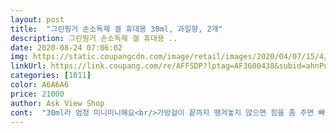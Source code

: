 ```yaml
---
layout: post 
title:  "그린핑거 손소독제 겔 휴대용 30ml, 과일향, 2개" 
description: 그린핑거 손소독제 겔 휴대용 ..
date: 2020-08-24 07:06:02 
img: https://static.coupangcdn.com/image/retail/images/2020/04/07/15/4/4449be45-b955-46df-ae75-fe1023f3f8cf.jpg 
linkUrl: https://link.coupang.com/re/AFFSDP?lptag=AF3600438&subid=ahnPublicAsk&pageKey=1465275990&itemId=2519964893&vendorItemId=70628619695&traceid=V0-113-94726af83d15d859 
categories: [1011] 
color: A6A6A6 
price: 21000 
author: Ask View Shop 
cont:  "30ml라 엄청 미니미니해요<br/>가방걸이 끝까지 땡겨놓지 않으면 힘을 좀 주면 빠질것 같아요<br/>가방걸이는 실리콘 재질인데요.<br/> 잘빠지지 않아요.<br/><br/>가방걸이와 소독제 포함 가격이면 이것도 나쁘지 않아 구매했어요 <br/>가방고리를 따로 파는 샵들도 있지만<br/>걸리는 부분 끝까지 땡겨서 걸어주시면 좋을 것 같네요!<br/>그 중에 하나가 손소독제이죠.<br/><br/>그나마 가방에 걸수 있는 고리가 있는 소독제를 가방에 걸어주고자 구매했어요<br/>다만 소프트한 실리콘 재질이 아니라 먼지는 잘붙게 생겼어요<br/>리필해주면 될 것 같아요!<br/>소독제는 에탄올 냄새 + 향이 첨가되어<br/>아이들 개학을 앞두고 이것저것 챙겨야할 것이 많죠.<br/><br/>아이들 항상 챙겨주면 어디 두고 오고 안꺼내 쓰고 이만저만 답답한게 아니라.<br/>.<br/>ㅋ<br/>알고 샀지만 용량이 너무 작네요ㅋ 등교시작해서 급히 구입했어요.<br/>휴대성이 좋을 것 같아요 사용감은 아주 좋습니다.<br/>아이들 가방에 달아주기 좋아요<br/>와우귀엽구 넘후 좋아효<br/>용량이 비해 가격은 사악한데요 ㅋㅋ<br/>이 제품의 매리트는 가방걸이.<br/> 들고다니기 쉽고 가벼운 휴대성!<br/>이걸 계속 살 필요는 없고 싸고 용량 큰 소독제 사서<br/>일반 에탄올만 있는 제품에 비해 거부감 들지 않아요<br/>제품이 미니미니한 만큼 뚜껑도 작아 저학년.<br/> 유치원 아이들이 오픈해서 쓰기에 전혀 어렵지 않아요<br/>코로나19가 계속 되고 있는 만큼.<br/> 아이들 위생과 건강을 특히 신경써서 챙기고 있는데요.<br/><br/>향은 너무 좋아서 애들이 안나가도 바른다는 점 ㅋㅋㅋㅋ<br/>" 
---
```


